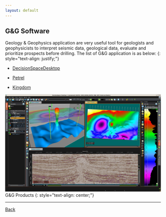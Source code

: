 ```yaml
---
layout: default
---
```


## G&G Software
Geology & Geophysics application are very useful tool for geologists and geophysicists to interpret seismic data, geological data, evaluate 
and prioritize prospects before drilling.
The list of G&G application is as below:
{: style="text-align: justify;"}
- [DecisionSpaceDesktop](https://www.landmark.solutions/DecisionSpace-Geosciences-10)

- [Petrel](https://www.software.slb.com/products/petrel)

- [Kingdom](https://ihsmarkit.com/products/kingdom-seismic-geological-interpretation-software.html)


![3DSeismic_view](../assets/img/3DSeismic_View.jpg)
G&G Products
{: style="text-align: center;"}
* * *
[Back](./upstream.html)
